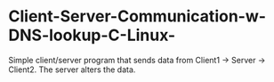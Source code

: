 # Client-Server-Communication-w-DNS-lookup-C-Linux-
Simple client/server program that sends data from Client1 -> Server -> Client2. The server alters the data. 
